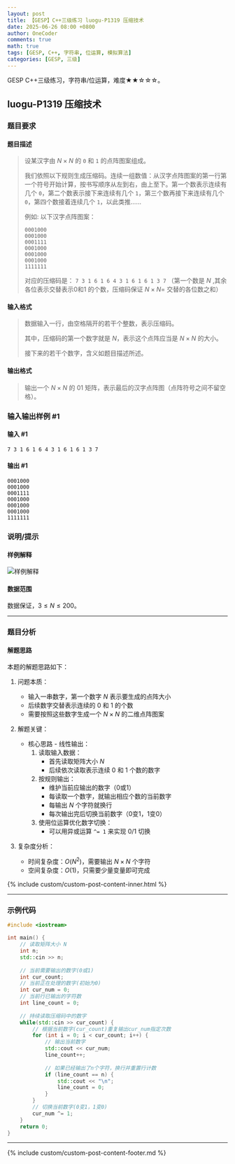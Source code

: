 ```yaml
---
layout: post
title: 【GESP】C++三级练习 luogu-P1319 压缩技术
date: 2025-06-26 08:00 +0800
author: OneCoder
comments: true
math: true
tags: [GESP, C++, 字符串, 位运算, 模拟算法]
categories: [GESP, 三级]
---
```

GESP C++三级练习，字符串/位运算，难度★★☆☆☆。

<!--more-->

## luogu-P1319 压缩技术

### 题目要求

#### 题目描述

>设某汉字由 $N \times N$ 的 $\texttt 0$ 和 $\texttt 1$ 的点阵图案组成。
>
>我们依照以下规则生成压缩码。连续一组数值：从汉字点阵图案的第一行第一个符号开始计算，按书写顺序从左到右，由上至下。第一个数表示连续有几个 $\texttt 0$，第二个数表示接下来连续有几个 $\texttt 1$，第三个数再接下来连续有几个 $\texttt 0$，第四个数接着连续几个 $\texttt 1$，以此类推……
>
>例如: 以下汉字点阵图案：
>
>```plaintext
>0001000
>0001000
>0001111
>0001000
>0001000
>0001000
>1111111
>```
>
>对应的压缩码是： $\texttt {7 3 1 6 1 6 4 3 1 6 1 6 1 3 7}$ （第一个数是 $N$ ,其余各位表示交替表示0和1 的个数，压缩码保证 $N \times N=$ 交替的各位数之和）

#### 输入格式

>数据输入一行，由空格隔开的若干个整数，表示压缩码。
>
>其中，压缩码的第一个数字就是 $N$，表示这个点阵应当是 $N\times N$ 的大小。
>
>接下来的若干个数字，含义如题目描述所述。

#### 输出格式

>输出一个 $N\times N$ 的 01 矩阵，表示最后的汉字点阵图（点阵符号之间不留空格）。

### 输入输出样例 #1

#### 输入 #1

```plaintext
7 3 1 6 1 6 4 3 1 6 1 6 1 3 7
```

#### 输出 #1

```plaintext
0001000
0001000
0001111
0001000
0001000
0001000
1111111
```

### 说明/提示

#### 样例解释

![样例解释](https://cdn.luogu.com.cn/upload/image_hosting/rsx9qytk.png)

#### 数据范围

数据保证，$3\leq N\leq 200$。

---

### 题目分析

#### 解题思路

本题的解题思路如下：

1. 问题本质：
   - 输入一串数字，第一个数字 $N$ 表示要生成的点阵大小
   - 后续数字交替表示连续的 0 和 1 的个数
   - 需要按照这些数字生成一个 $N \times N$ 的二维点阵图案

2. 解题关键：
   - 核心思路 - 线性输出：
     1. 读取输入数据：
        - 首先读取矩阵大小 $N$
        - 后续依次读取表示连续 0 和 1 个数的数字
     2. 按规则输出：
        - 维护当前应输出的数字（0或1）
        - 每读取一个数字，就输出相应个数的当前数字
        - 每输出 $N$ 个字符就换行
        - 每次输出完后切换当前数字（0变1，1变0）
     3. 使用位运算优化数字切换：
        - 可以用异或运算 `^= 1` 来实现 0/1 切换

3. 复杂度分析：
   - 时间复杂度：$O(N^2)$，需要输出 $N \times N$ 个字符
   - 空间复杂度：$O(1)$，只需要少量变量即可完成

{% include custom/custom-post-content-inner.html %}

---

### 示例代码

```cpp
#include <iostream>

int main() {
    // 读取矩阵大小 N
    int n;
    std::cin >> n;
    
    // 当前需要输出的数字(0或1)
    int cur_count;
    // 当前正在处理的数字(初始为0)
    int cur_num = 0;
    // 当前行已输出的字符数
    int line_count = 0;
    
    // 持续读取压缩码中的数字
    while(std::cin >> cur_count) {
        // 根据当前数字(cur_count)重复输出cur_num指定次数
        for (int i = 0; i < cur_count; i++) {
            // 输出当前数字
            std::cout << cur_num;
            line_count++;
            
            // 如果已经输出了n个字符，换行并重置行计数
            if (line_count == n) {
                std::cout << "\n";
                line_count = 0;
            }
        }
        // 切换当前数字(0变1，1变0)
        cur_num ^= 1;
    }
    return 0;
}            
```

---

{% include custom/custom-post-content-footer.md %}
